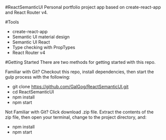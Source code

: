 #ReactSemanticUI
 Personal portfolio project app based on  create-react-app and React Router v4.

#Tools
* create-react-app
* Semantic UI material design
* Semantic UI React
* Type checking with PropTypes
* React Router v4

#Getting Started
There are two methods for getting started with this repo.

Familiar with Git?
Checkout this repo, install dependencies, then start the gulp process with the following:
* git clone https://github.com/GalGog/ReactSemanticUI.git
* cd ReactSemanticUI
* npm install
* npm start

Not Familiar with Git?
Click download .zip file. Extract the contents of the zip file, then open your terminal, change to the project directory, and:
* npm install
* npm start

